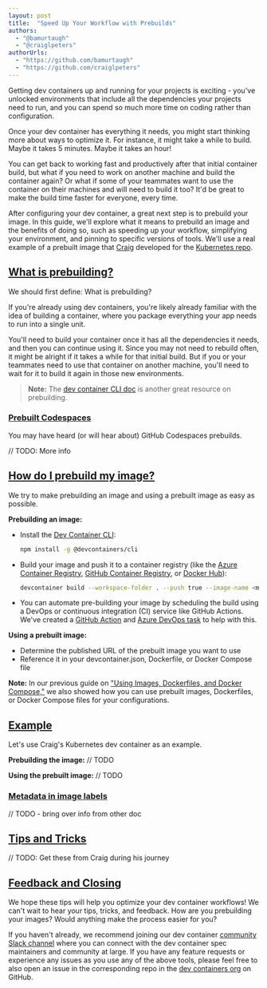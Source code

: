 ```yaml
---
layout: post
title:  "Speed Up Your Workflow with Prebuilds"
authors:
  - "@bamurtaugh"
  - "@craiglpeters"
authorUrls:
  - "https://github.com/bamurtaugh"
  - "https://github.com/craiglpeters"
---
```


Getting dev containers up and running for your projects is exciting - you've unlocked environments that include all the dependencies your projects need to run, and you can spend so much more time on coding rather than configuration. 

Once your dev container has everything it needs, you might start thinking more about ways to optimize it. For instance, it might take a while to build. Maybe it takes 5 minutes. Maybe it takes an hour! 

You can get back to working fast and productively after that initial container build, but what if you need to work on another machine and build the container again? Or what if some of your teammates want to use the container on their machines and will need to build it too? It'd be great to make the build time faster for everyone, every time.

After configuring your dev container, a great next step is to prebuild your image. In this guide, we'll explore what it means to prebuild an image and the benefits of doing so, such as speeding up your workflow, simplifying your environment, and pinning to specific versions of tools. We'll use a real example of a prebuilt image that [Craig](https://github.com/craiglpeters) developed for the [Kubernetes repo](https://github.com/craiglpeters/kubernetes-devcontainer).

## <a href="#what-is-a-prebuild" name="what-is-a-prebuild" class="anchor"> What is prebuilding? </a>

We should first define: What is prebuilding?

If you're already using dev containers, you're likely already familiar with the idea of building a container, where you package everything your app needs to run into a single unit. 

You'll need to build your container once it has all the dependencies it needs, and then you can continue using it. Since you may not need to rebuild often, it might be alright if it takes a while for that initial build. But if you or your teammates need to use that container on another machine, you'll need to wait for it to build it again in those new environments.

> **Note:** The [dev container CLI doc](/_implementors/reference.md#prebuilding) is another great resource on prebuilding.

### <a href="#prebuilt-codespaces" name="prebuilt-codespaces" class="anchor"> Prebuilt Codespaces </a>

You may have heard (or will hear about) GitHub Codespaces prebuilds.

// TODO: More info

## <a href="#how-to" name="how-to" class="anchor"> How do I prebuild my image? </a>

We try to make prebuilding an image and using a prebuilt image as easy as possible.

**Prebuilding an image:**
* Install the [Dev Container CLI](/_implementors/reference.md):

     ```bash
     npm install -g @devcontainers/cli
     ```

* Build your image and push it to a container registry (like the [Azure Container Registry](https://learn.microsoft.com/azure/container-registry/container-registry-get-started-docker-cli?tabs=azure-cli), [GitHub Container Registry](https://docs.github.com/packages/working-with-a-github-packages-registry/working-with-the-container-registry#pushing-container-images), or [Docker Hub](https://docs.docker.com/engine/reference/commandline/push)):

     ```bash
     devcontainer build --workspace-folder . --push true --image-name <my_image_name>:<optional_image_version>
     ```

* You can automate pre-building your image by scheduling the build using a DevOps or continuous integration (CI) service like GitHub Actions. We've created a [GitHub Action](https://github.com/marketplace/actions/devcontainers-ci) and [Azure DevOps task](https://marketplace.visualstudio.com/items?itemName=devcontainers.ci) to help with this.

**Using a prebuilt image:**
* Determine the published URL of the prebuilt image you want to use
* Reference it in your devcontainer.json, Dockerfile, or Docker Compose file

**Note:** In our previous guide on ["Using Images, Dockerfiles, and Docker Compose,"](/_posts/2022-12-16-dockerfile.md) we also showed how you can use prebuilt images, Dockerfiles, or Docker Compose files for your configurations.

## <a href="#example" name="example" class="anchor"> Example </a>

Let's use Craig's Kubernetes dev container as an example.

**Prebuilding the image:**
// TODO

**Using the prebuilt image:**
// TODO

### <a href="#labels" name="labels" class="anchor"> Metadata in image labels</a> 

// TODO - bring over info from other doc

## <a href="#tips" name="tips" class="anchor"> Tips and Tricks </a>

// TODO: Get these from Craig during his journey

## <a href="#feedback" name="feedback" class="anchor"> Feedback and Closing </a>

We hope these tips will help you optimize your dev container workflows! We can't wait to hear your tips, tricks, and feedback. How are you prebuilding your images? Would anything make the process easier for you?

If you haven't already, we recommend joining our dev container [community Slack channel](https://aka.ms/dev-container-community) where you can connect with the dev container spec maintainers and community at large. If you have any feature requests or experience any issues as you use any of the above tools, please feel free to also open an issue in the corresponding repo in the [dev containers org](https://github.com/devcontainers) on GitHub.